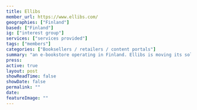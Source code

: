 ```yaml
---
title: Ellibs
member_url: https://www.ellibs.com/
geographies: ["Finland"]
based: ["Finland"]
ig: ["interest group"] 
services: ["services provided"] 
tags: ["members"]
categories: ["Booksellers / retailers / content portals"]
summary: "an e-bookstore operating in Finland. Ellibs is moving its solution to LCP."
press:
active: true
layout: post
showReadTime: false
showDate: false
permalink: ""
date: 
featureImage: ""
---
```

